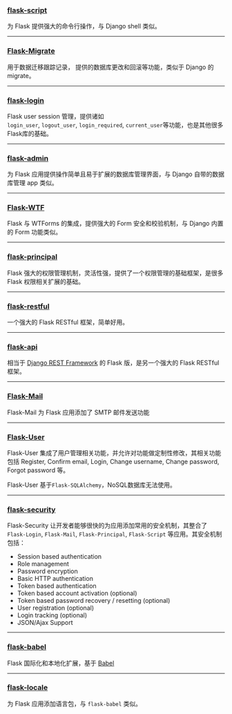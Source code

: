 ### [flask-script](https://github.com/smurfix/flask-script)

为 Flask 提供强大的命令行操作，与 Django shell 类似。

---

### [Flask-Migrate](https://flask-migrate.readthedocs.io/en/latest/)

用于数据迁移跟踪记录， 提供的数据库更改和回滚等功能，类似于 Django 的 migrate。

---

### [flask-login](https://github.com/maxcountryman/flask-login)

Flask user session 管理，提供诸如`login_user`, `logout_user`, `login_required`, `current_user`等功能，也是其他很多Flask库的基础。

---

### [flask-admin](https://github.com/flask-admin/flask-admin)

为 Flask 应用提供操作简单且易于扩展的数据库管理界面，与 Django 自带的数据库管理 app 类似。

---

### [Flask-WTF](https://github.com/lepture/flask-wtf)

Flask 与 WTForms 的集成，提供强大的 Form 安全和校验机制，与
 Django 内置的 Form 功能类似。

---


### [flask-principal](https://github.com/mattupstate/flask-principal)

Flask 强大的权限管理机制，灵活性强，提供了一个权限管理的基础框架，是很多 Flask 权限相关扩展的基础。

---


### [flask-restful](https://github.com/flask-restful/flask-restful)

一个强大的 Flask RESTful 框架，简单好用。

---


### [flask-api](https://github.com/tomchristie/flask-api)

相当于 [Django REST Framework](https://github.com/tomchristie/django-rest-framework) 的 Flask 版，是另一个强大的 Flask RESTful 框架。

---


### [Flask-Mail](https://github.com/mattupstate/flask-mail)

Flask-Mail 为 Flask 应用添加了 SMTP 邮件发送功能

---


### [Flask-User](https://github.com/lingthio/Flask-User)

Flask-User 集成了用户管理相关功能，并允许对功能做定制性修改，其相关功能包括 Register, Confirm email, Login, Change username, Change password, Forgot password 等。

Flask-User 基于`Flask-SQLAlchemy`，NoSQL数据库无法使用。

---


### [flask-security](https://github.com/mattupstate/flask-security)

Flask-Security 让开发者能够很快的为应用添加常用的安全机制，其整合了 `Flask-Login`, `Flask-Mail`, `Flask-Principal`, `Flask-Script` 等应用。其安全机制包括：

*   Session based authentication
*   Role management
*   Password encryption
*   Basic HTTP authentication
*   Token based authentication
*   Token based account activation (optional)
*   Token based password recovery / resetting (optional)
*   User registration (optional)
*   Login tracking (optional)
*   JSON/Ajax Support

---


### [flask-babel](https://github.com/python-babel/flask-babel)

Flask 国际化和本地化扩展，基于 [Babel](http://babel.pocoo.org/en/latest/)

---


### [flask-locale](https://github.com/derkan/flask-locale)

为 Flask 应用添加语言包，与 `flask-babel` 类似。
